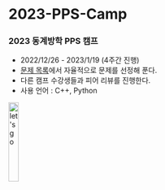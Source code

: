 # 2023-PPS-Camp
### 2023 동계방학 PPS 캠프
- 2022/12/26 - 2023/1/19 (4주간 진행)
- [문제 목록](https://docs.google.com/spreadsheets/d/1wp9H03-EOUUiXt0PvDMDZwu8gy0LM-cvYa1YK2e3IEk/edit#gid=1988099618)에서 자율적으로 문제를 선정해 푼다.
- 다른 캠프 수강생들과 피어 리뷰를 진행한다.
- 사용 언어 : C++, Python

<img src="https://pbs.twimg.com/media/E-0NOMBVUAAjprI.jpg" alt="let's go" width=20%>
